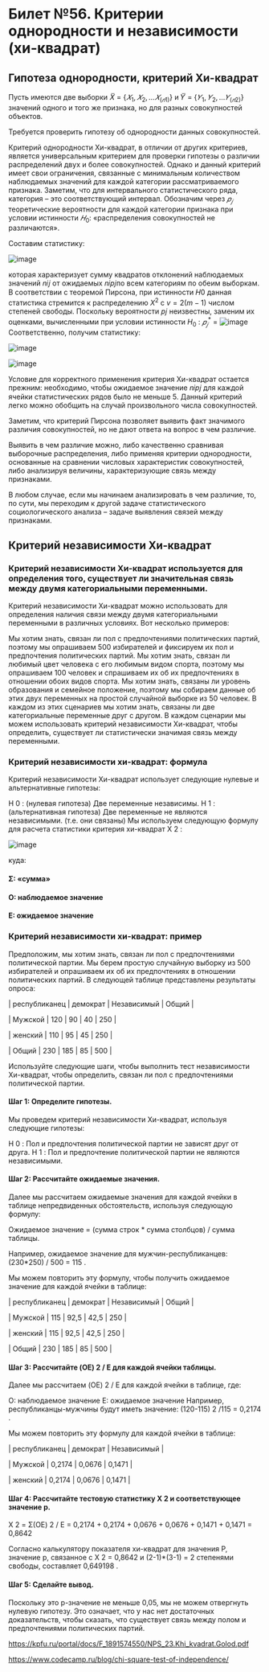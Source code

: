 # Билет №56. Критерии однородности и независимости (хи-квадрат)

## Гипотеза однородности, критерий Хи-квадрат

Пусть имеются две выборки 𝑋̅ = {$𝑋_1, 𝑋_2, … 𝑋_(𝑛1)$} и 𝑌̅ = {$𝑌_1, 𝑌_2, … 𝑌_(𝑛2)$}
значений одного и того же признака, но для разных совокупностей объектов.

Требуется проверить гипотезу об однородности данных совокупностей.

Критерий однородности Хи-квадрат, в отличии от других критериев, является универсальным критерием для проверки гипотезы о различии распределений двух и более совокупностей. Однако и данный критерий имеет свои ограничения, связанные с минимальным количеством наблюдаемых значений для каждой категории рассматриваемого признака.
Заметим, что для интервального статистического ряда, категория – это соответствующий интервал.
Обозначим через $𝑝_𝑗$ теоретические вероятности для каждой категории признака при условии истинности $𝐻_0$: «распределения совокупностей не различаются».

Составим статистику:

![image](https://user-images.githubusercontent.com/78733604/211477104-843b2059-632e-4f2e-94f1-180bd5f141b4.png)

которая характеризует сумму квадратов отклонений наблюдаемых значений 𝑛𝑖𝑗
от ожидаемых 𝑛𝑖𝑝𝑗по всем категориям по обеим выборкам. В соответствии с теоремой Пирсона, при истинности 𝐻0 данная статистика стремится к распределению $X^2$
с $v = 2(m - 1)$ числом степеней свободы. Поскольку вероятности 𝑝𝑗 неизвестны, заменим их оценками, вычисленными при условии истинности $H_0$ : $𝑝_𝑗^*$
= ![image](https://user-images.githubusercontent.com/78733604/211477836-93ef0e64-967b-40db-be91-4b18873ee477.png)
Соответственно, получим статистику:

![image](https://user-images.githubusercontent.com/78733604/211478026-4785b4c9-709c-420e-b8ac-20de4dd210ed.png)

![image](https://user-images.githubusercontent.com/78733604/211478161-b6e130ac-0c58-448f-820b-fa51d1c9e426.png)

Условие для корректного применения критерия Хи-квадрат остается прежним: необходимо, чтобы ожидаемое значение 𝑛𝑖𝑝𝑗 для каждой ячейки статистических рядов было не меньше 5. 
Данный критерий легко можно обобщить на случай произвольного числа совокупностей.

Заметим, что критерий Пирсона позволяет выявить факт значимого различия совокупностей, но не дают ответа на вопрос в чем различие.

Выявить в чем различие можно, либо качественно сравнивая выборочные распределения, либо применяя критерии однородности, основанные на сравнении числовых характеристик совокупностей, либо анализируя величины, характеризующие связь между признаками.

В любом случае, если мы начинаем анализировать в чем различие, то, по сути, мы переходим к другой задаче статистического социологического анализа – задаче выявления связей между признаками.

## Критерий независимости Хи-квадрат

### Критерий независимости Хи-квадрат используется для определения того, существует ли значительная связь между двумя категориальными переменными.

Критерий независимости Хи-квадрат можно использовать для определения наличия связи между двумя категориальными переменными в различных условиях. Вот несколько примеров:

Мы хотим знать, связан ли пол с предпочтениями политических партий, поэтому мы опрашиваем 500 избирателей и фиксируем их пол и предпочтения политических партий.
Мы хотим знать, связан ли любимый цвет человека с его любимым видом спорта, поэтому мы опрашиваем 100 человек и спрашиваем их об их предпочтениях в отношении обоих видов спорта.
Мы хотим знать, связаны ли уровень образования и семейное положение, поэтому мы собираем данные об этих двух переменных на простой случайной выборке из 50 человек.
В каждом из этих сценариев мы хотим знать, связаны ли две категориальные переменные друг с другом. В каждом сценарии мы можем использовать критерий независимости Хи-квадрат, чтобы определить, существует ли статистически значимая связь между переменными.

### Критерий независимости хи-квадрат: формула

Критерий независимости Хи-квадрат использует следующие нулевые и альтернативные гипотезы:

H 0 : (нулевая гипотеза) Две переменные независимы.
H 1 : (альтернативная гипотеза) Две переменные не являются независимыми. (т.е. они связаны)
Мы используем следующую формулу для расчета статистики критерия хи-квадрат X 2 :

![image](https://user-images.githubusercontent.com/78733604/211483260-35a8fdc1-2e7d-4537-9354-e0724e183e62.png)

куда:

#### Σ: «сумма»
#### O: наблюдаемое значение
#### E: ожидаемое значение

### Критерий независимости хи-квадрат: пример

Предположим, мы хотим знать, связан ли пол с предпочтениями политической партии. Мы берем простую случайную выборку из 500 избирателей и опрашиваем их об их предпочтениях в отношении политических партий. В следующей таблице представлены результаты опроса:

| республиканец | демократ | Независимый | Общий | 

| Мужской | 120 | 90 | 40 | 250 |

| женский | 110 | 95 | 45 | 250 | 

| Общий | 230 | 185 | 85 | 500 |

Используйте следующие шаги, чтобы выполнить тест независимости Хи-квадрат, чтобы определить, связан ли пол с предпочтениями политической партии.

#### Шаг 1: Определите гипотезы.

Мы проведем критерий независимости Хи-квадрат, используя следующие гипотезы:

H 0 : Пол и предпочтения политической партии не зависят друг от друга.
H 1 : Пол и предпочтение политической партии не являются независимыми.

#### Шаг 2: Рассчитайте ожидаемые значения.

Далее мы рассчитаем ожидаемые значения для каждой ячейки в таблице непредвиденных обстоятельств, используя следующую формулу:

Ожидаемое значение = (сумма строк * сумма столбцов) / сумма таблицы.

Например, ожидаемое значение для мужчин-республиканцев: (230*250) / 500 = 115 .

Мы можем повторить эту формулу, чтобы получить ожидаемое значение для каждой ячейки в таблице:

| республиканец | демократ | Независимый | Общий | 

| Мужской | 115 | 92,5 | 42,5 | 250 | 

| женский | 115 | 92,5 | 42,5 | 250 | 

| Общий | 230 | 185 | 85 | 500 |

#### Шаг 3: Рассчитайте (OE) 2 / E для каждой ячейки таблицы.

Далее мы рассчитаем (OE) 2 / E для каждой ячейки в таблице, где:

O: наблюдаемое значение
E: ожидаемое значение
Например, республиканцы-мужчины будут иметь значение: (120-115) 2 /115 = 0,2174 .

Мы можем повторить эту формулу для каждой ячейки в таблице:

| республиканец | демократ | Независимый |

| Мужской | 0,2174 | 0,0676 | 0,1471 |

| женский | 0,2174 | 0,0676 | 0,1471 |

#### Шаг 4: Рассчитайте тестовую статистику X 2 и соответствующее значение p.

X 2 = Σ(OE) 2 / E = 0,2174 + 0,2174 + 0,0676 + 0,0676 + 0,1471 + 0,1471 = 0,8642

Согласно калькулятору показателя хи-квадрат для значения P, значение p, связанное с X 2 = 0,8642 и (2-1)*(3-1) = 2 степенями свободы, составляет 0,649198 .

#### Шаг 5: Сделайте вывод.

Поскольку это p-значение не меньше 0,05, мы не можем отвергнуть нулевую гипотезу. Это означает, что у нас нет достаточных доказательств, чтобы сказать, что существует связь между полом и предпочтениями политических партий.

https://kpfu.ru/portal/docs/F_1891574550/NPS_23.Khi_kvadrat.Golod.pdf

https://www.codecamp.ru/blog/chi-square-test-of-independence/
